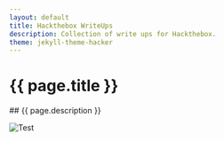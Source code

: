 ```yaml
---
layout: default
title: Hackthebox WriteUps
description: Collection of write ups for Hackthebox.
theme: jekyll-theme-hacker
---
```

<h1>{{ page.title }}</h1>
## {{ page.description }}

![Test](/Hackthebox-WriteUps/assets/images/somethingAmazing.png)
